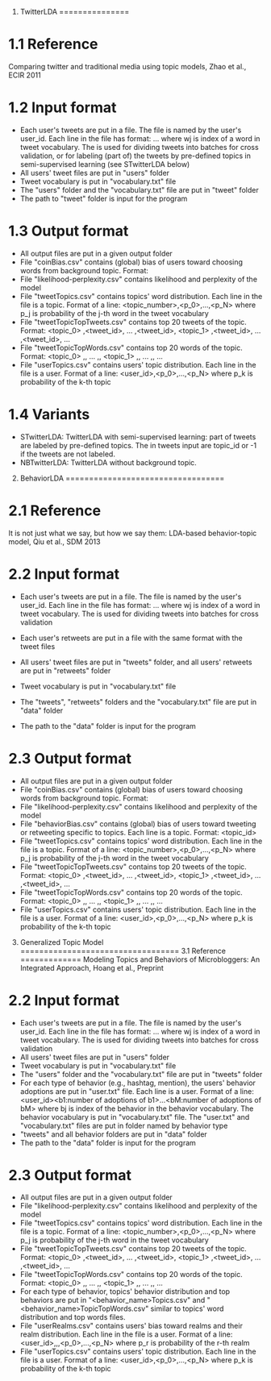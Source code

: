 1. TwitterLDA
===============

1.1 Reference
=============
Comparing twitter and traditional media using topic models, Zhao et al., ECIR 2011

1.2 Input format
=============
+ Each user's tweets are put in a file. The file is named by the user's user_id. Each line in the file has format:
	<tweetid><space><label><w1><space><w2><space>...<space><wT>
where wj is index of a word in tweet vocabulary. The <label> is used for dividing tweets into batches for cross validation, or for labeling (part of) the tweets by pre-defined topics in semi-supervised learning (see STwitterLDA below)
+ All users' tweet files are put in "users" folder	
+ Tweet vocabulary is put in "vocabulary.txt" file	
+ The "users" folder and the "vocabulary.txt" file are put in "tweet" folder
+ The path to 	"tweet" folder is input for the program

1.3 Output format
=============
+ All output files are put in a given output folder
+ File "coinBias.csv" contains (global) bias of users toward choosing words from background topic. Format:
<bias to background topic><bias to personal topics> 
+ File "likelihood-perplexity.csv" contains likelihood and perplexity of the model
+ File "tweetTopics.csv" contains topics' word distribution. Each line in the file is a topic. Format of a line:
	<topic_number>,<p_0>,...,<p_N>
where p_j is probability of the j-th word in the tweet vocabulary
+ File "tweetTopicTopTweets.csv" contains top 20 tweets of the topic. Format:
	<topic_0>
	,<tweet_id>,<perplexity>
	...
	,<tweet_id>,<perplexity>
	<topic_1>
	,<tweet_id>,<perplexity>
	...
	,<tweet_id>,<perplexity>
	...
+ File "tweetTopicTopWords.csv" contains top 20 words of the topic. Format:
	<topic_0>
	,<word>,<perplexity>
	...
	,<word>,<perplexity>
	<topic_1>
	,<word>,<perplexity>
	...
	,<word>,<perplexity>
	...
+ File "userTopics.csv" contains users' topic distribution. Each line in the file is a user. Format of a line:
	<user_id>,<p_0>,...,<p_N>
where p_k is probability of the k-th topic

1.4 Variants
===============
+ STwitterLDA: TwitterLDA with semi-supervised learning: part of tweets are labeled by pre-defined topics. The <label> in tweets input are topic_id or -1 if the tweets are not labeled. 
+ NBTwitterLDA: TwitterLDA without background topic.


2. BehaviorLDA
==================================

2.1 Reference
=============
It is not just what we say, but how we say them: LDA-based behavior-topic model, Qiu et al., SDM 2013

2.2 Input format
=============
+ Each user's tweets are put in a file. The file is named by the user's user_id. Each line in the file has format:
	<tweetid><space><label><w1><space><w2><space>...<space><wT>
where wj is index of a word in tweet vocabulary. The <label> is used for dividing tweets into batches for cross validation
+ Each user's retweets are put in a file with the same format with the tweet files
+ All users' tweet files are put in "tweets" folder, and all users' retweets are put in "retweets" folder
	
+ Tweet vocabulary is put in "vocabulary.txt" file	
+ The "tweets", "retweets" folders and the "vocabulary.txt" file are put in "data" folder
+ The path to the "data" folder is input for the program

2.3 Output format
=============
+ All output files are put in a given output folder
+ File "coinBias.csv" contains (global) bias of users toward choosing words from background topic. Format:
	<bias to background topic><bias to personal topics> 
+ File "likelihood-perplexity.csv" contains likelihood and perplexity of the model
+ File "behaviorBias.csv" contains (global) bias of users toward tweeting or retweeting specific to topics. Each line is a topic. Format:
	<topic_id><bias to tweeting><bias to retweeting>
+ File "tweetTopics.csv" contains topics' word distribution. Each line in the file is a topic. Format of a line:
<topic_number>,<p_0>,...,<p_N>
where p_j is probability of the j-th word in the tweet vocabulary
+ File "tweetTopicTopTweets.csv" contains top 20 tweets of the topic. Format:
<topic_0>
,<tweet_id>,<perplexity>
...
,<tweet_id>,<perplexity>
<topic_1>
,<tweet_id>,<perplexity>
...
,<tweet_id>,<perplexity>
...
+ File "tweetTopicTopWords.csv" contains top 20 words of the topic. Format:
<topic_0>
,<word>,<perplexity>
...
,<word>,<perplexity>
<topic_1>
,<word>,<perplexity>
...
,<word>,<perplexity>
...
+ File "userTopics.csv" contains users' topic distribution. Each line in the file is a user. Format of a line:
<user_id>,<p_0>,...,<p_N>
where p_k is probability of the k-th topic

3. Generalized Topic Model
==================================
3.1 Reference
=============
Modeling Topics and Behaviors of Microbloggers: An Integrated Approach, Hoang et al., Preprint

2.2 Input format
=============
+ Each user's tweets are put in a file. The file is named by the user's user_id. Each line in the file has format:
	<tweetid><space><label><w1><space><w2><space>...<space><wT>
where wj is index of a word in tweet vocabulary. The <label> is used for dividing tweets into batches for cross validation
+ All users' tweet files are put in "users" folder	
+ Tweet vocabulary is put in "vocabulary.txt" file	
+ The "users" folder and the "vocabulary.txt" file are put in "tweets" folder
+ For each type of behavior (e.g., hashtag, mention), the users' behavior adoptions are put in "user.txt" file. Each line is a user. Format of a line:
	<user_id><space><b1:number of adoptions of b1><space>...<space><bM:number of adoptions of bM>
where bj is index of the behavior in the behavior vocabulary. The behavior vocabulary is put in "vocabulary.txt" file. The "user.txt" and "vocabulary.txt" files are put in folder named by behavior type
+ "tweets" and all behavior folders are put in "data" folder
+ The path to the "data" folder is input for the program

2.3 Output format
=============
+ All output files are put in a given output folder
+ File "likelihood-perplexity.csv" contains likelihood and perplexity of the model
+ File "tweetTopics.csv" contains topics' word distribution. Each line in the file is a topic. Format of a line:
<topic_number>,<p_0>,...,<p_N>
where p_j is probability of the j-th word in the tweet vocabulary
+ File "tweetTopicTopTweets.csv" contains top 20 tweets of the topic. Format:
<topic_0>
,<tweet_id>,<perplexity>
...
,<tweet_id>,<perplexity>
<topic_1>
,<tweet_id>,<perplexity>
...
,<tweet_id>,<perplexity>
...
+ File "tweetTopicTopWords.csv" contains top 20 words of the topic. Format:
<topic_0>
,<word>,<perplexity>
...
,<word>,<perplexity>
<topic_1>
,<word>,<perplexity>
...
,<word>,<perplexity>
...
+ For each type of behavior, topics' behavior distribution and top behaviors are put in "<behavior_name>Topics.csv" and "<behavior_name>TopicTopWords.csv" similar to topics' word distribution and top words files.
+ File "userRealms.csv" contains users' bias toward realms and their realm distribution. Each line in the file is a user. Format of a line:
<user_id>,<bias to personal interest>,<bias toward realms>,<p_0>,...,<p_N>
where p_r is probability of the r-th realm
+ File "userTopics.csv" contains users' topic distribution. Each line in the file is a user. Format of a line:
<user_id>,<p_0>,...,<p_N>
where p_k is probability of the k-th topic

